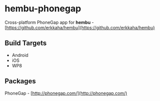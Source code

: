 # hembu-phonegap

Cross-platform PhoneGap app for **hembu** - [https://github.com/erkkaha/hembu](https://github.com/erkkaha/hembu)

## Build Targets

+ Android
+ iOS
+ WP8

## Packages

PhoneGap - [http://phonegap.com/](http://phonegap.com/)